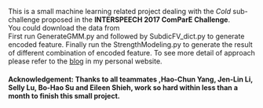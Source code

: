 This is a small machine learning related project dealing with the *Cold* sub-challenge proposed in the **INTERSPEECH 2017 ComParE Challenge**. <br />
You could download the data from <br />
First run GenerateGMM.py and followed by SubdicFV_dict.py to generate encoded feature. Finally run the StrengthModeling.py to generate the result of different combination of encoded feature. 
To see more detail of approach please refer to the [blog] in my personal website. <br />

#### Acknowledgement: Thanks to all teammates ,Hao-Chun Yang, Jen-Lin Li, Selly Lu, Bo-Hao Su and Eileen Shieh, work so hard within less than a month to finish this small project.

[blog]:https://w102060018w.github.io/Interspeech_ComPareE_17/
